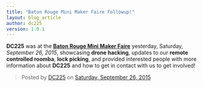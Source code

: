 ```yaml
---
title: "Baton Rouge Mini Maker Faire Followup!"
layout: blog_article
author: dc225
version: 1.0.1
---
```


**DC225** was at the [**Baton Rouge Mini Maker Faire**](http://www.makerfairebatonrouge.com/) yesterday, Saturday, _September 26, 2015_, showcasing **drone hacking**, updates to our **remote controlled roomba**, **lock picking**, and provided interested people with more information about **DC225** and how to get in contact with us to get involved!

<div id="fb-root"></div><script>(function(d, s, id) {  var js, fjs = d.getElementsByTagName(s)[0];  if (d.getElementById(id)) return;  js = d.createElement(s); js.id = id;  js.src = "//connect.facebook.net/en_US/sdk.js#xfbml=1&version=v2.3";  fjs.parentNode.insertBefore(js, fjs);}(document, 'script', 'facebook-jssdk'));</script><div class="fb-post" data-href="https://www.facebook.com/DC225/posts/898578040189711:0" data-width="500"><div class="fb-xfbml-parse-ignore"><blockquote cite="https://www.facebook.com/DC225/posts/898578040189711:0">Posted by <a href="https://www.facebook.com/DC225">DC225</a> on&nbsp;<a href="https://www.facebook.com/DC225/posts/898578040189711:0">Saturday, September 26, 2015</a></blockquote></div></div>
